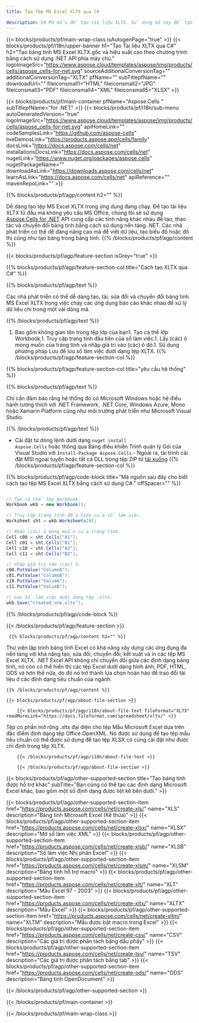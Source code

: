```yaml
---
title: Tạo Tệp MS Excel XLTX qua C# 

description: C# Mã mẫu để tạo tài liệu XLTX. Sử dụng mã này để tạo tệp MS Excel XLTX trong VB .NET, Asp .NET hoặc bất kỳ ứng dụng dựa trên .NET nào.
---
```

{{< blocks/products/pf/main-wrap-class isAutogenPage="true" >}}
{{< blocks/products/pf/i18n/upper-banner h1="Tạo Tài liệu XLTX qua C#" h2="Tạo bảng tính MS Excel XLTX gốc và hiệu suất cao theo chương trình bằng cách sử dụng .NET API phía máy chủ." logoImageSrc="https://www.aspose.cloud/templates/aspose/img/products/cells/aspose_cells-for-net.svg" sourceAdditionalConversionTag="" additionalConversionTag="XLTX" pfName="" subTitlepfName="" downloadUrl="" fileiconsmall1="HTML" fileiconsmall2="JPG" fileiconsmall3="PDF" fileiconsmall4="XML" fileiconsmall5="XLSX" >}}

{{< blocks/products/pf/main-container pfName="Aspose.Cells " subTitlepfName="for .NET" >}}
{{< blocks/products/pf/i18n/sub-menu autoGeneratedVersion="true" logoImageSrc="https://www.aspose.cloud/templates/aspose/img/products/cells/aspose_cells-for-net.svg" apiHomeLink="" codeSamplesLink="https://github.com/aspose-cells" liveDemosLink="https://products.aspose.app/cells/family" docsLink="https://docs.aspose.com/cells/net" installationsDocsLink="https://docs.aspose.com/cells/net" nugetLink="https://www.nuget.org/packages/aspose.cells" nugetPackageName="" downloadAsLink="https://downloads.aspose.com/cells/net" learnAsLink="https://docs.aspose.com/cells/net" apiReference="" mavenRepoLink="" >}}

{{% blocks/products/pf/agp/content h2="" %}}

 Dễ dàng tạo tệp MS Excel XLTX trong ứng dụng đang chạy. Để tạo tài liệu XLTX từ đầu mà không yêu cầu MS Office, chúng tôi sẽ sử dụng
 [Aspose.Cells for .NET](https://products.aspose.com/cells/net) 
 API cung cấp các tính năng khác nhau để tạo, thao tác và chuyển đổi bảng tính bằng cách sử dụng nền tảng .NET. Các nhà phát triển có thể dễ dàng nâng cao mã để viết dữ liệu, tạo biểu đồ hoặc đồ thị cũng như tạo bảng trong bảng tính.
{{% /blocks/products/pf/agp/content %}}

{{< blocks/products/pf/agp/feature-section isGrey="true" >}}

{{% blocks/products/pf/agp/feature-section-col title="Cách tạo XLTX qua C#" %}}

{{% blocks/products/pf/agp/text %}}

 Các nhà phát triển có thể dễ dàng tạo, tải, sửa đổi và chuyển đổi bảng tính MS Excel XLTX trong việc chạy các ứng dụng báo cáo khác nhau để xử lý dữ liệu chỉ trong một vài dòng mã.

{{% /blocks/products/pf/agp/text %}}

1. Bao gồm không gian tên trong tệp lớp của bạn1. Tạo cá thể lớp Workbook.1. Truy cập trang tính đầu tiên của sổ làm việc.1. Lấy (các) ô mong muốn của trang tính và nhập giá trị vào (các) ô đó.1. Sử dụng phương pháp Lưu để lưu sổ làm việc dưới dạng tệp XLTX.
{{% /blocks/products/pf/agp/feature-section-col %}}

{{% blocks/products/pf/agp/feature-section-col title="yêu cầu hệ thống" %}}

{{% blocks/products/pf/agp/text %}}

 Chỉ cần đảm bảo rằng hệ thống đó có Microsoft Windows hoặc hệ điều hành tương thích với .NET Framework, .NET Core, Windows Azure, Mono hoặc Xamarin Platform cũng như môi trường phát triển như Microsoft Visual Studio. 

{{% /blocks/products/pf/agp/text %}}

- Cài đặt từ dòng lệnh dưới dạng <code>nuget install Aspose.Cells</code> hoặc thông qua Bảng điều khiển Trình quản lý Gói của Visual Studio với <code>Install-Package Aspose.Cells</code>.- Ngoài ra, tải trình cài đặt MSI ngoại tuyến hoặc tất cả DLL trong tệp ZIP từ <a href="https://downloads.aspose.com/cells/net">tải xuống</a>
{{% /blocks/products/pf/agp/feature-section-col %}}

{{% blocks/products/pf/agp/code-block title="Mã nguồn sau đây cho biết cách tạo tệp MS Excel XLTX bằng cách sử dụng C#." offSpacer="" %}}

```cs

// Tạo cá thể lớp Workbook.
Workbook wkb = new Workbook();

// Truy cập trang tính đầu tiên của sổ làm việc.
Worksheet sht = wkb.Worksheets[0];

// Nhận (các) ô mong muốn của trang tính.
Cell c00 = sht.Cells["A1"];
Cell c01 = sht.Cells["B1"];
Cell c10 = sht.Cells["A2"];
Cell c11 = sht.Cells["B2"];

// nhập giá trị vào (các) ô.
c00.PutValue("ColumnA");
c01.PutValue("ColumnB");
c10.PutValue("ValueA");
c11.PutValue("ValueB");

// Lưu Sổ làm việc dưới dạng tệp .xltx.
wkb.Save("created_one.xltx");


```

{{% /blocks/products/pf/agp/code-block %}}

{{< /blocks/products/pf/agp/feature-section >}}

<!-- aboutfile Starts -->

     
     {{% blocks/products/pf/agp/content h2="" %}}

 Thư viện lập trình bảng tính Excel có khả năng xây dựng các ứng dụng đa nền tảng với khả năng tạo, sửa đổi, chuyển đổi, kết xuất và in các tệp MS Excel XLTX. .NET Excel API không chỉ chuyển đổi giữa các định dạng bảng tính, nó còn có thể hiển thị các tệp Excel dưới dạng hình ảnh, PDF, HTML, ODS và hơn thế nữa, do đó nó trở thành lựa chọn hoàn hảo để trao đổi tài liệu ở các định dạng tiêu chuẩn của ngành.

    {{% /blocks/products/pf/agp/content %}}

    {{< blocks/products/pf/agp/about-file-section >}}

        {{< blocks/products/pf/agp/i18n/about-file-text fileFormat="XLTX" readMoreLink="https://docs.fileformat.com/spreadsheet/xltx/" >}}
Tệp có phần mở rộng .xltx đại diện cho tệp Mẫu Microsoft Excel dựa trên đặc điểm định dạng tệp Office OpenXML. Nó được sử dụng để tạo tệp mẫu tiêu chuẩn có thể được sử dụng để tạo tệp XLSX có cùng cài đặt như được chỉ định trong tệp XLTX.

        {{< /blocks/products/pf/agp/i18n/about-file-text >}}

        {{< /blocks/products/pf/agp/about-file-section >}}

          

<!-- aboutfile Ends -->

{{< blocks/products/pf/agp/other-supported-section title="Tạo bảng tính được hỗ trợ khác" subTitle="Bạn cũng có thể tạo các định dạng Microsoft Excel khác, bao gồm một số định dạng được liệt kê bên dưới." >}}

{{< blocks/products/pf/agp/other-supported-section-item href="https://products.aspose.com/cells/net/create-xls/" name="XLS" description="Bảng tính Microsoft Excel (Kế thừa)" >}} 
{{< blocks/products/pf/agp/other-supported-section-item href="https://products.aspose.com/cells/net/create-xlsx/" name="XLSX" description="Mở sổ làm việc XML" >}} 
{{< blocks/products/pf/agp/other-supported-section-item href="https://products.aspose.com/cells/net/create-xlsb/" name="XLSB" description="Sổ làm việc Nhị phân Excel" >}} 
{{< blocks/products/pf/agp/other-supported-section-item href="https://products.aspose.com/cells/net/create-xlsm/" name="XLSM" description="Bảng tính hỗ trợ macro" >}} 
{{< blocks/products/pf/agp/other-supported-section-item href="https://products.aspose.com/cells/net/create-xlt/" name="XLT" description="Mẫu Excel 97 - 2003" >}} 
{{< blocks/products/pf/agp/other-supported-section-item href="https://products.aspose.com/cells/net/create-xltx/" name="XLTX" description="Mẫu Excel" >}} 
{{< blocks/products/pf/agp/other-supported-section-item href="https://products.aspose.com/cells/net/create-xltm/" name="XLTM" description="Mẫu được bật macro trong Excel" >}} 
{{< blocks/products/pf/agp/other-supported-section-item href="https://products.aspose.com/cells/net/create-csv/" name="CSV" description="Các giá trị được phân tách bằng dấu phẩy" >}} 
{{< blocks/products/pf/agp/other-supported-section-item href="https://products.aspose.com/cells/net/create-tsv/" name="TSV" description="Các giá trị được phân tách bằng tab" >}} 
{{< blocks/products/pf/agp/other-supported-section-item href="https://products.aspose.com/cells/net/create-ods/" name="ODS" description="Bảng tính OpenDocument" >}} 

{{< /blocks/products/pf/agp/other-supported-section >}}

{{< /blocks/products/pf/main-container >}}
    
{{< /blocks/products/pf/main-wrap-class >}}
